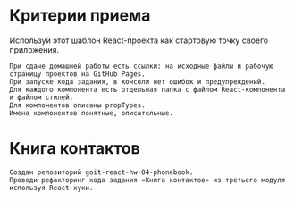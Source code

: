# Критерии приема

Используй этот шаблон React-проекта как стартовую точку своего приложения.

    При сдаче домашней работы есть ссылки: на исходные файлы и рабочую страницу проектов на GitHub Pages.
    При запуске кода задания, в консоли нет ошибок и предупреждений.
    Для каждого компонента есть отдельная папка с файлом React-компонента и файлом стилей.
    Для компонентов описаны propTypes.
    Имена компонентов понятные, описательные.
    
 # Книга контактов

    Создан репозиторий goit-react-hw-04-phonebook.
    Проведи рефакторинг кода задания «Книга контактов» из третьего модуля используя React-хуки.
 
